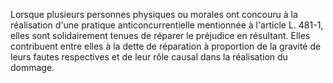 Lorsque plusieurs personnes physiques ou morales ont concouru à la réalisation d'une pratique anticoncurrentielle mentionnée à l'article L. 481-1, elles sont solidairement tenues de réparer le préjudice en résultant. Elles contribuent entre elles à la dette de réparation à proportion de la gravité de leurs fautes respectives et de leur rôle causal dans la réalisation du dommage.